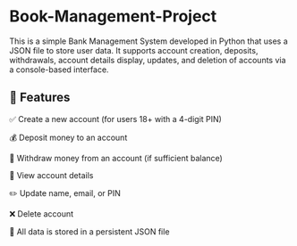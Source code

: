 # Book-Management-Project
This is a simple Bank Management System developed in Python that uses a JSON file to store user data. It supports account creation, deposits, withdrawals, account details display, updates, and deletion of accounts via a console-based interface.

## 🧠 Features
✅ Create a new account (for users 18+ with a 4-digit PIN)

💰 Deposit money to an account

💸 Withdraw money from an account (if sufficient balance)

📃 View account details

✏️ Update name, email, or PIN

❌ Delete account

📁 All data is stored in a persistent JSON file

